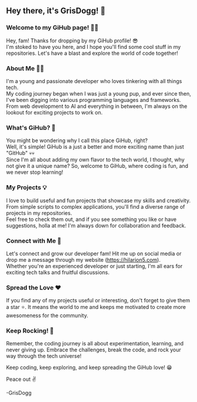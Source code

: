 ## Hey there, it's GrisDogg! 👋
### Welcome to my GiHub page! 🍑🍑

Hey, fam! Thanks for dropping by my GiHub profile! 😎  
I'm stoked to have you here, and I hope you'll find some cool stuff in my repositories. Let's have a blast and explore the world of code together!

### About Me 💁‍♂️
I'm a young and passionate developer who loves tinkering with all things tech.   
My coding journey began when I was just a young pup, and ever since then, I've been digging into various programming languages and frameworks. From web development to AI and everything in between, I'm always on the lookout for exciting projects to work on.   

### What's GiHub? 🤔
You might be wondering why I call this place GiHub, right?   
Well, it's simple! GiHub is a just a better and more exciting name than just "GitHub" 💀💀    
Since I'm all about adding my own flavor to the tech world, I thought, why not give it a unique name? So, welcome to GiHub, where coding is fun, and we never stop learning!   

### My Projects 💡
I love to build useful and fun projects that showcase my skills and creativity.  
From simple scripts to complex applications, you'll find a diverse range of projects in my repositories.   
Feel free to check them out, and if you see something you like or have suggestions, holla at me! I'm always down for collaboration and feedback.

### Connect with Me 🤝
Let's connect and grow our developer fam! Hit me up on social media or drop me a message through my website (https://hilarion5.com).   
Whether you're an experienced developer or just starting, I'm all ears for exciting tech talks and fruitful discussions.

### Spread the Love ❤️
If you find any of my projects useful or interesting, don't forget to give them a star ⭐️. It means the world to me and keeps me motivated to create more awesomeness for the community.

### Keep Rocking! 🎸
Remember, the coding journey is all about experimentation, learning, and never giving up. Embrace the challenges, break the code, and rock your way through the tech universe!

Keep coding, keep exploring, and keep spreading the GiHub love! 😁

Peace out ✌️

-GrisDogg
